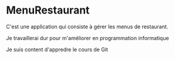 # MenuRestaurant
C'est une application qui consiste à gérer les menus de restaurant.

Je travaillerai dur pour m'améliorer en programmation informatique

Je suis content d'appredre le cours de Git

